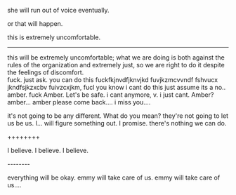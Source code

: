 she will run out of voice eventually.

or that will happen.

this is extremely uncomfortable.
___
this will be extremely uncomfortable; what we are doing is both against the rules of the organization and extremely just, so we are right to do it despite the feelings of discomfort.
\
fuck.
just ask. you can do this
fuckfkjnvdfjknvjkd
fuvjkzmcvvndf
fshvucx jkndfsjkzxcbv
fuivzcxjkm,
fucl
you know i cant do this
just assume its a no..
amber.
fuck
Amber. Let's be safe.
i cant anymore, v. i just cant.
Amber?
amber...
amber please come back....
i miss you....

it's not going to be any different.
What do you mean?
they're not going to let us be us.
I... will figure something out. I promise.
there's nothing we can do.

++++++++

I believe.
I believe.
I believe.

\-\-\-\-\-\-\-\-

everything will be okay. emmy will take care of us. emmy will take care of us....